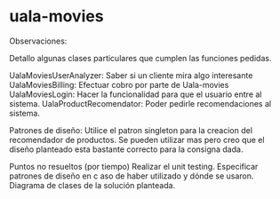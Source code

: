 # uala-movies

Observaciones:

Detallo algunas clases particulares que cumplen las funciones pedidas.

UalaMoviesUserAnalyzer: Saber si un cliente mira algo interesante
UalaMoviesBilling: Efectuar cobro por parte de Uala-movies 
UalaMoviesLogin: Hacer la funcionalidad para que el usuario entre al sistema.
UalaProductRecomendator: Poder pedirle recomendaciones al sistema.



Patrones de diseño:
Utilice el patron singleton para la creacion del recomendador de productos. Se pueden utilizar mas pero creo que el diseño planteado esta bastante correcto para la consigna dada.


Puntos no resueltos (por tiempo)
Realizar el unit testing. 
Especificar patrones de diseño en c aso de haber utilizado y dónde se usaron.
Diagrama de clases de la solución planteada.
